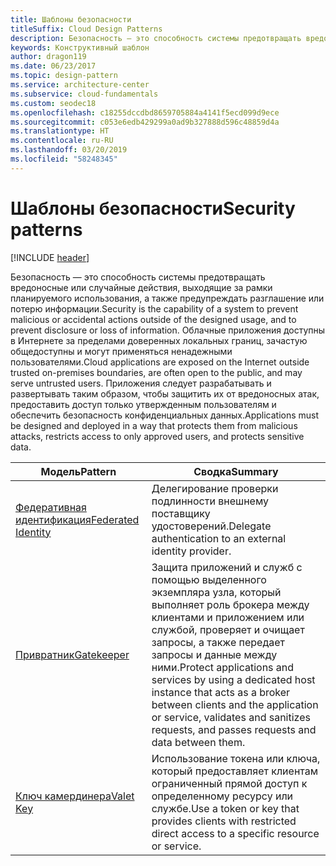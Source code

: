 ```yaml
---
title: Шаблоны безопасности
titleSuffix: Cloud Design Patterns
description: Безопасность — это способность системы предотвращать вредоносные или случайные действия, выходящие за рамки планируемого использования, а также предупреждать разглашение или потерю информации. Облачные приложения доступны в Интернете за пределами доверенных локальных границ, зачастую общедоступны и могут применяться ненадежными пользователями. Приложения следует разрабатывать и развертывать таким образом, чтобы защитить их от вредоносных атак, предоставить доступ только утвержденным пользователям и обеспечить безопасность конфиденциальных данных.
keywords: Конструктивный шаблон
author: dragon119
ms.date: 06/23/2017
ms.topic: design-pattern
ms.service: architecture-center
ms.subservice: cloud-fundamentals
ms.custom: seodec18
ms.openlocfilehash: c18255dccdbd8659705884a4141f5ecd099d9ece
ms.sourcegitcommit: c053e6edb429299a0ad9b327888d596c48859d4a
ms.translationtype: HT
ms.contentlocale: ru-RU
ms.lasthandoff: 03/20/2019
ms.locfileid: "58248345"
---
```

# <a name="security-patterns"></a><span data-ttu-id="5bf62-106">Шаблоны безопасности</span><span class="sxs-lookup"><span data-stu-id="5bf62-106">Security patterns</span></span>

[!INCLUDE [header](../../_includes/header.md)]

<span data-ttu-id="5bf62-107">Безопасность — это способность системы предотвращать вредоносные или случайные действия, выходящие за рамки планируемого использования, а также предупреждать разглашение или потерю информации.</span><span class="sxs-lookup"><span data-stu-id="5bf62-107">Security is the capability of a system to prevent malicious or accidental actions outside of the designed usage, and to prevent disclosure or loss of information.</span></span> <span data-ttu-id="5bf62-108">Облачные приложения доступны в Интернете за пределами доверенных локальных границ, зачастую общедоступны и могут применяться ненадежными пользователями.</span><span class="sxs-lookup"><span data-stu-id="5bf62-108">Cloud applications are exposed on the Internet outside trusted on-premises boundaries, are often open to the public, and may serve untrusted users.</span></span> <span data-ttu-id="5bf62-109">Приложения следует разрабатывать и развертывать таким образом, чтобы защитить их от вредоносных атак, предоставить доступ только утвержденным пользователям и обеспечить безопасность конфиденциальных данных.</span><span class="sxs-lookup"><span data-stu-id="5bf62-109">Applications must be designed and deployed in a way that protects them from malicious attacks, restricts access to only approved users, and protects sensitive data.</span></span>

|                    <span data-ttu-id="5bf62-110">Модель</span><span class="sxs-lookup"><span data-stu-id="5bf62-110">Pattern</span></span>                     |                                                                                                         <span data-ttu-id="5bf62-111">Сводка</span><span class="sxs-lookup"><span data-stu-id="5bf62-111">Summary</span></span>                                                                                                         |
|------------------------------------------------|-------------------------------------------------------------------------------------------------------------------------------------------------------------------------------------------------------------------------|
| [<span data-ttu-id="5bf62-112">Федеративная идентификация</span><span class="sxs-lookup"><span data-stu-id="5bf62-112">Federated Identity</span></span>](../federated-identity.md) |                                                                                <span data-ttu-id="5bf62-113">Делегирование проверки подлинности внешнему поставщику удостоверений.</span><span class="sxs-lookup"><span data-stu-id="5bf62-113">Delegate authentication to an external identity provider.</span></span>                                                                                |
|         [<span data-ttu-id="5bf62-114">Привратник</span><span class="sxs-lookup"><span data-stu-id="5bf62-114">Gatekeeper</span></span>](../gatekeeper.md)         | <span data-ttu-id="5bf62-115">Защита приложений и служб с помощью выделенного экземпляра узла, который выполняет роль брокера между клиентами и приложением или службой, проверяет и очищает запросы, а также передает запросы и данные между ними.</span><span class="sxs-lookup"><span data-stu-id="5bf62-115">Protect applications and services by using a dedicated host instance that acts as a broker between clients and the application or service, validates and sanitizes requests, and passes requests and data between them.</span></span> |
|          [<span data-ttu-id="5bf62-116">Ключ камердинера</span><span class="sxs-lookup"><span data-stu-id="5bf62-116">Valet Key</span></span>](../valet-key.md)          |                                                        <span data-ttu-id="5bf62-117">Использование токена или ключа, который предоставляет клиентам ограниченный прямой доступ к определенному ресурсу или службе.</span><span class="sxs-lookup"><span data-stu-id="5bf62-117">Use a token or key that provides clients with restricted direct access to a specific resource or service.</span></span>                                                        |
